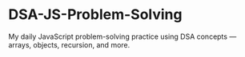 # DSA-JS-Problem-Solving
My daily JavaScript problem-solving practice using DSA concepts — arrays, objects, recursion, and more.
